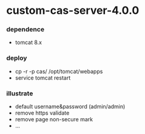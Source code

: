 # custom-cas-server-4.0.0
### dependence
- tomcat 8.x

### deploy
- cp -r -p cas/ /opt/tomcat/webapps
- service tomcat restart

### illustrate
- default username&password (admin/admin)
- remove https validate
- remove page non-secure mark
- ...
